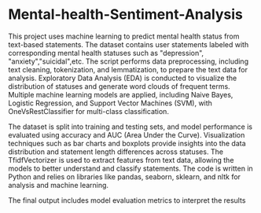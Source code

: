 # Mental-health-Sentiment-Analysis

This project uses machine learning to predict mental health status from text-based statements. The dataset contains user statements labeled with corresponding mental health statuses such as "depression", "anxiety","suicidal",etc. The script performs data preprocessing, including text cleaning, tokenization, and lemmatization, to prepare the text data for analysis. Exploratory Data Analysis (EDA) is conducted to visualize the distribution of statuses and generate word clouds of frequent terms. Multiple machine learning models are applied, including Naive Bayes, Logistic Regression, and Support Vector Machines (SVM), with OneVsRestClassifier for multi-class classification.

The dataset is split into training and testing sets, and model performance is evaluated using accuracy and AUC (Area Under the Curve). Visualization techniques such as bar charts and boxplots provide insights into the data distribution and statement length differences across statuses. The TfidfVectorizer is used to extract features from text data, allowing the models to better understand and classify statements. The code is written in Python and relies on libraries like pandas, seaborn, sklearn, and nltk for analysis and machine learning.

 The final output includes model evaluation metrics to interpret the results
